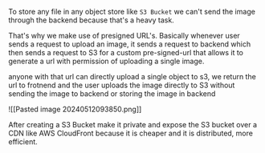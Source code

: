
To store any file in any object store like `S3 Bucket` we can't send the image through the backend because that's a heavy task. 

That's why we make use of presigned URL's. Basically whenever user sends a request to upload an image, it sends a request to backend which then sends a request to S3 for a custom pre-signed-url that allows it to generate a url with permission of uploading a single image.

anyone with that url can directly upload a single object to s3, we return the url to frotnend and the user uploads the image directly to S3 without sending the image to backend or storing the image in backend

![[Pasted image 20240512093850.png]]

After creating a S3 Bucket make it private and expose the S3 bucket over a CDN like AWS CloudFront because it is cheaper and it is distributed, more efficient.
